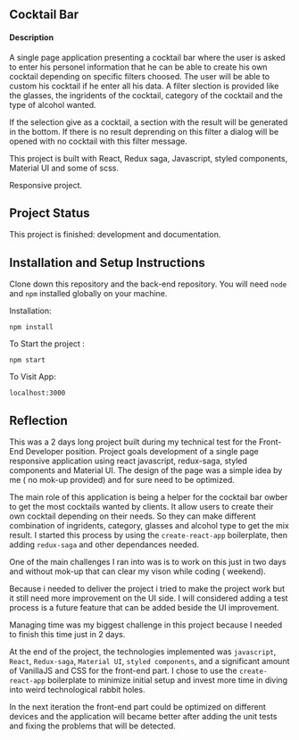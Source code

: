 ## Cocktail Bar

#### Description

A single page application presenting a cocktail bar where the user is asked to enter his personel information that he can be able to create his own cocktail depending on specific filters choosed.
The user will be able to custom his cocktail if he enter all his data.
A filter slection is provided like the glasses, the ingridents of the cocktail, category of the cocktail and the type of alcohol wanted.

If the selection give as a cocktail, a section with the result will be generated in the bottom. If there is no result deprending on this filter a dialog will be opened with no cocktail with this filter message.

This project is built with React, Redux saga, Javascript, styled components, Material UI and some of scss.

Responsive project.

## Project Status

This project is finished: development and documentation.


## Installation and Setup Instructions

Clone down this repository and the back-end repository. You will need `node` and `npm` installed globally on your machine.  

Installation:

`npm install`  


To Start the project :

`npm start`  

To Visit App:

`localhost:3000`  

## Reflection

This was a 2 days long project built during my technical test for the Front-End Developer position. Project goals development of a single page responsive application using react javascript, redux-saga, styled components and Material UI. The design of the page was a simple idea by me ( no mok-up provided) and for sure need to be optimized.  

The main role of this application is being a helper for the cocktail bar owber to get the most cocktails wanted by clients. It allow users to create their own cocktail depending on their needs. So they can make different combination of ingridents, category, glasses and alcohol type to get the mix result. I started this process by using the `create-react-app` boilerplate, then adding `redux-saga` and other dependances needed.  

One of the main challenges I ran into was is to work on this just in two days and without mok-up that can clear my vison while coding ( weekend). 

Because i needed to deliver the project i tried to make the project work but it still need more improvement on the UI side. I will considered adding a test process is a future feature that can be added beside the UI improvement.

Managing time was my biggest challenge in this project because I needed to finish this time just in 2 days.

At the end of the project, the technologies implemented was `javascript`, `React`, `Redux-saga`, `Material UI`, `styled components`, and a significant amount of VanillaJS and CSS for the front-end part. I chose to use the `create-react-app` boilerplate to minimize initial setup and invest more time in diving into weird technological rabbit holes.


In the next iteration the front-end part could be optimized on different devices and the application will became better after adding the unit tests and fixing the problems that will be detected.

